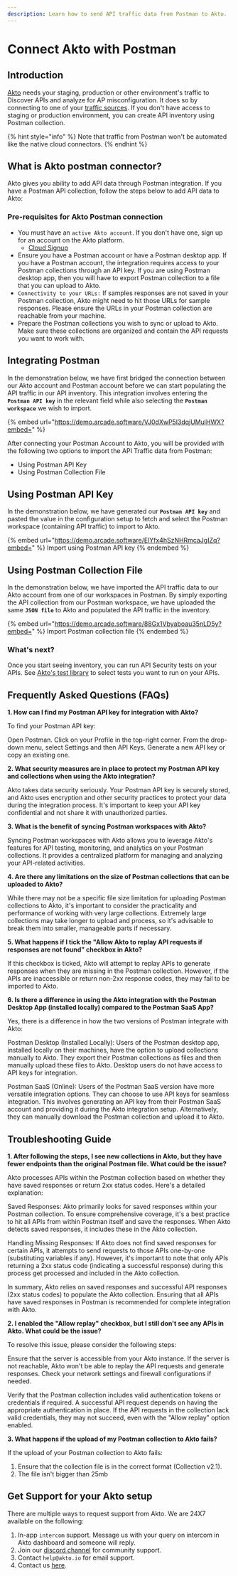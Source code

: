 ```yaml
---
description: Learn how to send API traffic data from Postman to Akto.
---
```


# Connect Akto with Postman

## Introduction

[Akto](https://www.akto.io/) needs your staging, production or other environment's traffic to Discover APIs and analyze for AP misconfiguration. It does so by connecting to one of your [traffic sources](broken-reference). If you don't have access to staging or production environment, you can create API inventory using Postman collection.

{% hint style="info" %}
Note that traffic from Postman won't be automated like the native cloud connectors.
{% endhint %}

## What is Akto postman connector?

Akto gives you ability to add API data through Postman integration. If you have a Postman API collection, follow the steps below to add API data to Akto:

### Pre-requisites for Akto Postman connection

* You must have an `active Akto account`. If you don't have one, sign up for an account on the Akto platform.
  * [Cloud Signup](https://app.akto.io/)
* Ensure you have a Postman account or have a Postman desktop app. If you have a Postman account, the integration requires access to your Postman collections through an API key. If you are using Postman desktop app, then you will have to export Postman collection to a file that you can upload to Akto.
* `Connectivity to your URLs:` If samples responses are not saved in your Postman collection, Akto might need to hit those URLs for sample responses. Please ensure the URLs in your Postman collection are reachable from your machine.
* Prepare the Postman collections you wish to sync or upload to Akto. Make sure these collections are organized and contain the API requests you want to work with.

## Integrating Postman

In the demonstration below, we have first bridged the connection between our Akto account and Postman account before we can start populating the API traffic in our API inventory. This integration involves entering the **`Postman API key`** in the relevant field while also selecting the **`Postman workspace`** we wish to import.

{% embed url="https://demo.arcade.software/VJ0dXwP5l3dqjUMulHWX?embed=" %}

After connecting your Postman Account to Akto, you will be provided with the following two options to import the API Traffic data from Postman:

* Using Postman API Key
* Using Postman Collection File

## Using Postman API Key

In the demonstration below, we have generated our **`Postman API key`** and pasted the value in the configuration setup to fetch and select the Postman workspace (containing API traffic) to import to Akto.

{% embed url="https://demo.arcade.software/ElYfx4hSzNHRmcaJgIZq?embed=" %}
Import using Postman API key
{% endembed %}

## Using Postman Collection File

In the demonstration below, we have imported the API traffic data to our Akto account from one of our workspaces in Postman. By simply exporting the API collection from our Postman workspace, we have uploaded the same **`JSON file`** to Akto and populated the API traffic in the inventory.

{% embed url="https://demo.arcade.software/88Gx1Vbyaboau35nLD5y?embed=" %}
Import Postman collection file
{% endembed %}

### What's next?

Once you start seeing inventory, you can run API Security tests on your APIs. See [Akto's test library](https://www.akto.io/test-library) to select tests you want to run on your APIs.

## Frequently Asked Questions (FAQs)

**1. How can I find my Postman API key for integration with Akto?**

To find your Postman API key:

Open Postman. Click on your Profile in the top-right corner. From the drop-down menu, select Settings and then API Keys. Generate a new API key or copy an existing one.

**2. What security measures are in place to protect my Postman API key and collections when using the Akto integration?**

Akto takes data security seriously. Your Postman API key is securely stored, and Akto uses encryption and other security practices to protect your data during the integration process. It's important to keep your API key confidential and not share it with unauthorized parties.

**3. What is the benefit of syncing Postman workspaces with Akto?**

Syncing Postman workspaces with Akto allows you to leverage Akto's features for API testing, monitoring, and analytics on your Postman collections. It provides a centralized platform for managing and analyzing your API-related activities.

**4. Are there any limitations on the size of Postman collections that can be uploaded to Akto?**

While there may not be a specific file size limitation for uploading Postman collections to Akto, it's important to consider the practicality and performance of working with very large collections. Extremely large collections may take longer to upload and process, so it's advisable to break them into smaller, manageable parts if necessary.

**5. What happens if I tick the "Allow Akto to replay API requests if responses are not found" checkbox in Akto?**

If this checkbox is ticked, Akto will attempt to replay APIs to generate responses when they are missing in the Postman collection. However, if the APIs are inaccessible or return non-2xx response codes, they may fail to be imported to Akto.

**6. Is there a difference in using the Akto integration with the Postman Desktop App (installed locally) compared to the Postman SaaS App?**

Yes, there is a difference in how the two versions of Postman integrate with Akto:

Postman Desktop (Installed Locally): Users of the Postman desktop app, installed locally on their machines, have the option to upload collections manually to Akto. They export their Postman collections as files and then manually upload these files to Akto. Desktop users do not have access to API keys for integration.

Postman SaaS (Online): Users of the Postman SaaS version have more versatile integration options. They can choose to use API keys for seamless integration. This involves generating an API key from their Postman SaaS account and providing it during the Akto integration setup. Alternatively, they can manually download the Postman collection and upload it to Akto.

## Troubleshooting Guide

**1. After following the steps, I see new collections in Akto, but they have fewer endpoints than the original Postman file. What could be the issue?**

Akto processes APIs within the Postman collection based on whether they have saved responses or return 2xx status codes. Here's a detailed explanation:

Saved Responses: Akto primarily looks for saved responses within your Postman collection. To ensure comprehensive coverage, it's a best practice to hit all APIs from within Postman itself and save the responses. When Akto detects saved responses, it includes these in the Akto collection.

Handling Missing Responses: If Akto does not find saved responses for certain APIs, it attempts to send requests to those APIs one-by-one (substituting variables if any). However, it's important to note that only APIs returning a 2xx status code (indicating a successful response) during this process get processed and included in the Akto collection.

In summary, Akto relies on saved responses and successful API responses (2xx status codes) to populate the Akto collection. Ensuring that all APIs have saved responses in Postman is recommended for complete integration with Akto.

**2. I enabled the "Allow replay" checkbox, but I still don't see any APIs in Akto. What could be the issue?**

To resolve this issue, please consider the following steps:

Ensure that the server is accessible from your Akto instance. If the server is not reachable, Akto won't be able to replay the API requests and generate responses. Check your network settings and firewall configurations if needed.

Verify that the Postman collection includes valid authentication tokens or credentials if required. A successful API request depends on having the appropriate authentication in place. If the API requests in the collection lack valid credentials, they may not succeed, even with the "Allow replay" option enabled.

**3. What happens if the upload of my Postman collection to Akto fails?**

If the upload of your Postman collection to Akto fails:

1. Ensure that the collection file is in the correct format (Collection v2.1).
2. The file isn't bigger than 25mb

## Get Support for your Akto setup

There are multiple ways to request support from Akto. We are 24X7 available on the following:

1. In-app `intercom` support. Message us with your query on intercom in Akto dashboard and someone will reply.
2. Join our [discord channel](https://www.akto.io/community) for community support.
3. Contact `help@akto.io` for email support.
4. Contact us [here](https://www.akto.io/contact-us).
